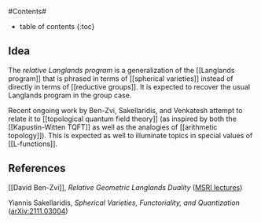 #Contents#
* table of contents
{:toc}

## Idea

The _relative Langlands program_ is a generalization of the [[Langlands program]] that is phrased in terms of [[spherical varieties]] instead of directly in terms of [[reductive groups]]. It is expected to recover the usual Langlands program in the group case.

Recent ongoing work by Ben-Zvi, Sakellaridis, and Venkatesh attempt to relate it to [[topological quantum field theory]] (as inspired by both the [[Kapustin-Witten TQFT]] as well as the analogies of [[arithmetic topology]]). This is expected as well to illuminate topics in special values of [[L-functions]].

## References

[[David Ben-Zvi]], _Relative Geometric Langlands Duality_ ([MSRI lectures](https://www.msri.org/workshops/918/schedules/28232))

Yiannis Sakellaridis, _Spherical Varieties, Functoriality, and Quantization_ ([arXiv:2111.03004](https://arxiv.org/abs/2111.03004))